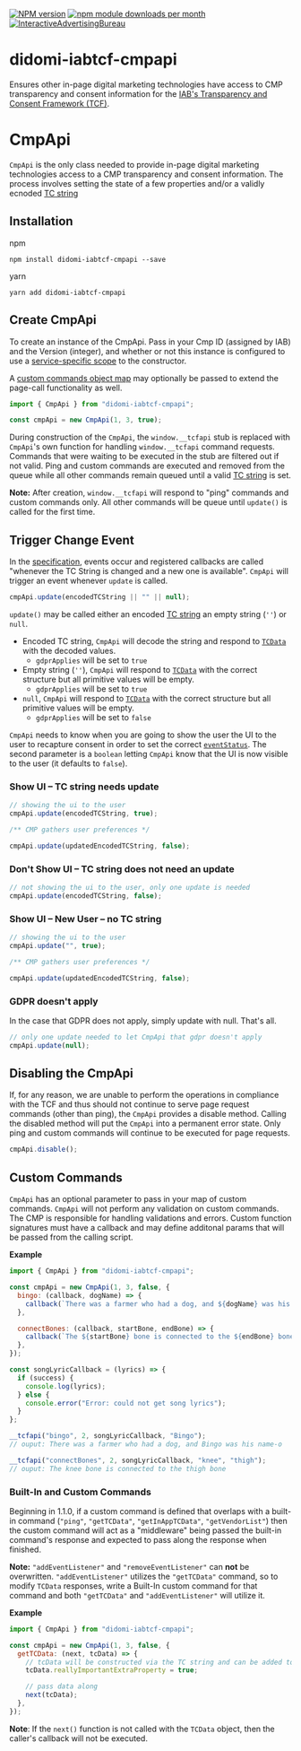 [![NPM version](https://img.shields.io/npm/v/didomi-iabtcf-cmpapi.svg?style=flat-square)](https://www.npmjs.com/package/didomi-iabtcf-cmpapi)
[![npm module downloads per month](http://img.shields.io/npm/dm/didomi-iabtcf-cmpapi.svg?style=flat)](https://www.npmjs.org/package/didomi-iabtcf-cmpapi)
[![InteractiveAdvertisingBureau](https://circleci.com/gh/InteractiveAdvertisingBureau/iabtcf-es.svg?style=shield)](https://circleci.com/gh/InteractiveAdvertisingBureau/iabtcf-es)

# didomi-iabtcf-cmpapi

Ensures other in-page digital marketing technologies have access to CMP transparency and consent information for the [IAB's Transparency and Consent Framework (TCF)](https://github.com/InteractiveAdvertisingBureau/GDPR-Transparency-and-Consent-Framework).

# CmpApi

`CmpApi` is the only class needed to provide in-page digital marketing technologies access to a CMP transparency and consent information.
The process involves setting the state of a few properties and/or a validly ecnoded [TC string](https://github.com/InteractiveAdvertisingBureau/GDPR-Transparency-and-Consent-Framework/blob/master/TCFv2/IAB%20Tech%20Lab%20-%20Consent%20string%20and%20vendor%20list%20formats%20v2.md#about-the-transparency--consent-string-tc-string)

## Installation

npm

```
npm install didomi-iabtcf-cmpapi --save
```

yarn

```
yarn add didomi-iabtcf-cmpapi
```

## Create CmpApi

To create an instance of the CmpApi. Pass in your Cmp ID (assigned by IAB) and the Version (integer), and whether or not this instance is configured to use a [service-specific scope](https://github.com/InteractiveAdvertisingBureau/GDPR-Transparency-and-Consent-Framework/blob/master/TCFv2/IAB%20Tech%20Lab%20-%20Consent%20string%20and%20vendor%20list%20formats%20v2.md#what-are-the-different-scopes-for-a-tc-string) to the constructor.

A [custom commands object map](#custom-commands) may optionally be passed to extend the page-call functionality as well.

```javascript
import { CmpApi } from "didomi-iabtcf-cmpapi";

const cmpApi = new CmpApi(1, 3, true);
```

During construction of the `CmpApi`, the `window.__tcfapi` stub is replaced
with `CmpApi`'s own function for handling `window.__tcfapi` command requests.
Commands that were waiting to be executed in the stub are filtered out if not
valid. Ping and custom commands are executed and removed from the queue while
all other commands remain queued until a valid [TC
string](https://github.com/InteractiveAdvertisingBureau/GDPR-Transparency-and-Consent-Framework/blob/master/TCFv2/IAB%20Tech%20Lab%20-%20Consent%20string%20and%20vendor%20list%20formats%20v2.md#about-the-transparency--consent-string-tc-string)
is set.

**Note:** After creation, `window.__tcfapi` will respond to "ping" commands and custom commands only. All other commands
will be queue until `update()` is called for the first time.

## Trigger Change Event

In the [specification](https://github.com/InteractiveAdvertisingBureau/GDPR-Transparency-and-Consent-Framework/blob/master/TCFv2/IAB%20Tech%20Lab%20-%20CMP%20API%20v2.md#addeventlistener), events occur and registered callbacks are called "whenever the TC String is changed and a new one is available". `CmpApi` will trigger an event whenever `update` is called.

```javascript
cmpApi.update(encodedTCString || "" || null);
```

`update()` may be called either an encoded [TC
string](https://github.com/InteractiveAdvertisingBureau/GDPR-Transparency-and-Consent-Framework/blob/master/TCFv2/IAB%20Tech%20Lab%20-%20Consent%20string%20and%20vendor%20list%20formats%20v2.md#creating-a-tc-string)
an empty string (`''`) or `null`.

- Encoded TC string, `CmpApi` will decode the string and respond to [`TCData`](https://github.com/InteractiveAdvertisingBureau/GDPR-Transparency-and-Consent-Framework/blob/master/TCFv2/IAB%20Tech%20Lab%20-%20CMP%20API%20v2.md#tcdata) with the decoded values.
  - `gdprApplies` will be set to `true`
- Empty string (`''`), `CmpApi` will respond to [`TCData`](https://github.com/InteractiveAdvertisingBureau/GDPR-Transparency-and-Consent-Framework/blob/master/TCFv2/IAB%20Tech%20Lab%20-%20CMP%20API%20v2.md#tcdata) with the correct structure but all primitive values will be empty.
  - `gdprApplies` will be set to `true`
- `null`, `CmpApi` will respond to [`TCData`](https://github.com/InteractiveAdvertisingBureau/GDPR-Transparency-and-Consent-Framework/blob/master/TCFv2/IAB%20Tech%20Lab%20-%20CMP%20API%20v2.md#tcdata) with the correct structure but all primitive values will be empty.
  - `gdprApplies` will be set to `false`

`CmpApi` needs to know when you are going to show the user the UI to the user
to recapture consent in order to set the correct
[`eventStatus`](https://github.com/InteractiveAdvertisingBureau/GDPR-Transparency-and-Consent-Framework/blob/master/TCFv2/IAB%20Tech%20Lab%20-%20CMP%20API%20v2.md#addeventlistener).
The second parameter is a `boolean` letting `CmpApi` know that the UI is now
visible to the user (it defaults to `false`).

### Show UI – TC string needs update

```javascript
// showing the ui to the user
cmpApi.update(encodedTCString, true);

/** CMP gathers user preferences */

cmpApi.update(updatedEncodedTCString, false);
```

### Don't Show UI – TC string does not need an update

```javascript
// not showing the ui to the user, only one update is needed
cmpApi.update(encodedTCString, false);
```

### Show UI – New User – no TC string

```javascript
// showing the ui to the user
cmpApi.update("", true);

/** CMP gathers user preferences */

cmpApi.update(updatedEncodedTCString, false);
```

### GDPR doesn't apply

In the case that GDPR does not apply, simply update with null. That's all.

```javascript
// only one update needed to let CmpApi that gdpr doesn't apply
cmpApi.update(null);
```

## Disabling the CmpApi

If, for any reason, we are unable to perform the operations in compliance with
the TCF and thus should not continue to serve page request commands (other than ping),
the `CmpApi` provides a disable method. Calling the disabled method will put the `CmpApi`
into a permanent error state. Only ping and custom commands will continue to be executed
for page requests.

```javascript
cmpApi.disable();
```

## Custom Commands

`CmpApi` has an optional parameter to pass in your map of custom commands.
`CmpApi` will not perform any validation on custom commands. The CMP is
responsible for handling validations and errors. Custom function signatures
must have a callback and may define additonal params that will be passed from
the calling script.

**Example**

```javascript
import { CmpApi } from "didomi-iabtcf-cmpapi";

const cmpApi = new CmpApi(1, 3, false, {
  bingo: (callback, dogName) => {
    callback(`There was a farmer who had a dog, and ${dogName} was his name-o`);
  },

  connectBones: (callback, startBone, endBone) => {
    callback(`The ${startBone} bone is connected to the ${endBone} bone.`);
  },
});

const songLyricCallback = (lyrics) => {
  if (success) {
    console.log(lyrics);
  } else {
    console.error("Error: could not get song lyrics");
  }
};

__tcfapi("bingo", 2, songLyricCallback, "Bingo");
// ouput: There was a farmer who had a dog, and Bingo was his name-o

__tcfapi("connectBones", 2, songLyricCallback, "knee", "thigh");
// ouput: The knee bone is connected to the thigh bone
```

### Built-In and Custom Commands

Beginning in 1.1.0, if a custom command is defined that overlaps with a built-in command (`"ping"`, `"getTCData"`, `"getInAppTCData"`, `"getVendorList"`) then the custom command will act as a "middleware" being passed the built-in command's response and expected to pass along the response when finished.

**Note:** `"addEventListener"` and `"removeEventListener"` can **not** be overwritten. `"addEventListener"` utilizes the `"getTCData"` command, so to modify `TCData` responses, write a Built-In custom command for that command and both `"getTCData"` and `"addEventListener"` will utilize it.

**Example**

```javascript
import { CmpApi } from "didomi-iabtcf-cmpapi";

const cmpApi = new CmpApi(1, 3, false, {
  getTCData: (next, tcData) => {
    // tcData will be constructed via the TC string and can be added to here
    tcData.reallyImportantExtraProperty = true;

    // pass data along
    next(tcData);
  },
});
```

**Note**: If the `next()` function is not called with the `TCData` object, then the caller's callback will not be executed.
